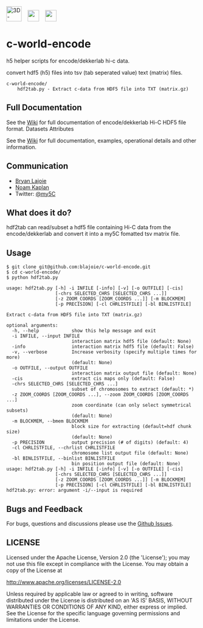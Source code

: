 <img height=40 src='http://my5C.umassmed.edu/images/3DG.png' title='3D-Genome' />
&nbsp;&nbsp;
<img height=30 src='http://my5C.umassmed.edu/images/dekkerlabbioinformatics.gif' />
&nbsp;&nbsp;
<img height=30 src='http://my5C.umassmed.edu/images/umasslogo.gif' />

# c-world-encode

h5 helper scripts for encode/dekkerlab hi-c data.

convert hdf5 (h5) files into tsv (tab seperated value) text (matrix) files.

```
c-world-encode/
	hdf2tab.py - Extract c-data from HDF5 file into TXT (matrix.gz)
```

## Full Documentation

See the [Wiki](https://github.com/blajoie/c-world-encode/wiki) for full documentation of encode/dekkerlab Hi-C HDF5 file format.
	Datasets
	Attributes
	
See the [Wiki](https://github.com/blajoie/c-world-encode/wiki) for full documentation, examples, operational details and other information.

## Communication

- [Bryan Lajoie](https://github.com/blajoie)
- [Noam Kaplan](https://github.com/NoamKaplan)
- Twitter: [@my5C](https://twitter.com/my5C)

## What does it do?

hdf2tab can read/subset a hdf5 file containing Hi-C data from the encode/dekkerlab and convert it into a my5C fomatted tsv matrix file.

## Usage

```
$ git clone git@github.com:blajoie/c-world-encode.git
$ cd c-world-encode/
$ python hdf2tab.py

usage: hdf2tab.py [-h] -i INFILE [-info] [-v] [-o OUTFILE] [-cis]
                  [-chrs SELECTED_CHRS [SELECTED_CHRS ...]]
                  [-z ZOOM_COORDS [ZOOM_COORDS ...]] [-m BLOCKMEM]
                  [-p PRECISION] [-cl CHRLISTFILE] [-bl BINLISTFILE]

Extract c-data from HDF5 file into TXT (matrix.gz)

optional arguments:
  -h, --help            show this help message and exit
  -i INFILE, --input INFILE
                        interaction matrix hdf5 file (default: None)
  -info                 interaction matrix hdf5 file (default: False)
  -v, --verbose         Increase verbosity (specify multiple times for more)
                        (default: None)
  -o OUTFILE, --output OUTFILE
                        interaction matrix output file (default: None)
  -cis                  extract cis maps only (default: False)
  -chrs SELECTED_CHRS [SELECTED_CHRS ...]
                        subset of chromosomes to extract (default: *)
  -z ZOOM_COORDS [ZOOM_COORDS ...], --zoom ZOOM_COORDS [ZOOM_COORDS ...]
                        zoom coordinate (can only select symmetrical subsets)
                        (default: None)
  -m BLOCKMEM, --bmem BLOCKMEM
                        block size for extracting (default=hdf chunk size)
                        (default: None)
  -p PRECISION          output precision (# of digits) (default: 4)
  -cl CHRLISTFILE, --chrlist CHRLISTFILE
                        chromosome list output file (default: None)
  -bl BINLISTFILE, --binlist BINLISTFILE
                        bin position output file (default: None)
usage: hdf2tab.py [-h] -i INFILE [-info] [-v] [-o OUTFILE] [-cis]
                  [-chrs SELECTED_CHRS [SELECTED_CHRS ...]]
                  [-z ZOOM_COORDS [ZOOM_COORDS ...]] [-m BLOCKMEM]
                  [-p PRECISION] [-cl CHRLISTFILE] [-bl BINLISTFILE]
hdf2tab.py: error: argument -i/--input is required

```

## Bugs and Feedback

For bugs, questions and discussions please use the [Github Issues](https://github.com/blajoie/c-world-encode/issues).

## LICENSE

Licensed under the Apache License, Version 2.0 (the 'License');
you may not use this file except in compliance with the License.
You may obtain a copy of the License at

<http://www.apache.org/licenses/LICENSE-2.0>

Unless required by applicable law or agreed to in writing, software
distributed under the License is distributed on an 'AS IS' BASIS,
WITHOUT WARRANTIES OR CONDITIONS OF ANY KIND, either express or implied.
See the License for the specific language governing permissions and
limitations under the License.

